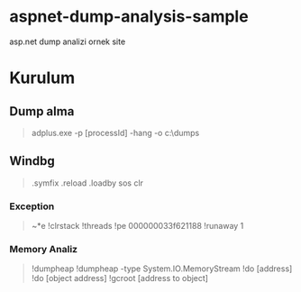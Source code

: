 # aspnet-dump-analysis-sample
asp.net dump analizi ornek site

# Kurulum

## Dump alma

> adplus.exe -p [processId] -hang -o c:\dumps

## Windbg

> .symfix
> .reload
> .loadby sos clr

### Exception

> ~*e !clrstack
> !threads
> !pe 000000033f621188
> !runaway 1

### Memory Analiz

> !dumpheap
> !dumpheap -type System.IO.MemoryStream
> !do [address]
> !do [object address]
> !gcroot [address to object]